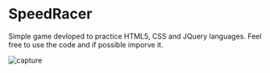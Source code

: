 # SpeedRacer

Simple game devloped to practice HTML5, CSS and JQuery languages.
Feel free to use the code and if possible imporve it.

![capture](https://user-images.githubusercontent.com/19431227/35305442-477c176a-0067-11e8-8646-cb3b274d4a84.PNG)

